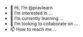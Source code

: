- 👋 Hi, I’m @pravlearn
- 👀 I’m interested in ...
- 🌱 I’m currently learning ...
- 💞️ I’m looking to collaborate on ...
- 📫 How to reach me ...

<!---
pravlearn/pravlearn is a ✨ special ✨ repository because its `README.md` (this file) appears on your GitHub profile.
You can click the Preview link to take a look at your changes.
--->
